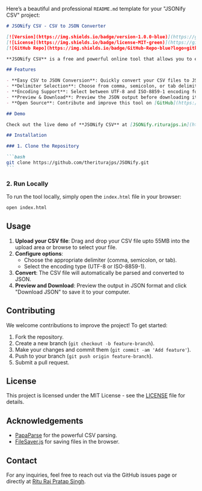 Here’s a beautiful and professional `README.md` template for your "JSONify CSV" project:

````markdown
# JSONify CSV - CSV to JSON Converter

[![Version](https://img.shields.io/badge/version-1.0.0-blue)](https://github.com/theriturajps/JSONify)
[![License](https://img.shields.io/badge/license-MIT-green)](https://github.com/theriturajps/JSONify/LICENSE)
[![GitHub Repo](https://img.shields.io/badge/GitHub-Repo-blue?logo=github)](https://github.com/theriturajps/JSONify)

**JSONify CSV** is a free and powerful online tool that allows you to easily convert your CSV files into JSON format. With various options like delimiter and encoding selection, this tool makes it easier than ever to transform your data for development, data analysis, and much more.

## Features

- **Easy CSV to JSON Conversion**: Quickly convert your CSV files to JSON with a simple upload (**support 55MB**).
- **Delimiter Selection**: Choose from comma, semicolon, or tab delimiters to ensure proper parsing.
- **Encoding Support**: Select between UTF-8 and ISO-8859-1 encoding for your files.
- **Preview & Download**: Preview the JSON output before downloading it.
- **Open Source**: Contribute and improve this tool on [GitHub](https://github.com/theriturajps/JSONify).

## Demo

Check out the live demo of **JSONify CSV** at [JSONify.riturajps.in](https://jsonify.riturajps.in).

## Installation

### 1. Clone the Repository

```bash
git clone https://github.com/theriturajps/JSONify.git
```
````

### 2. Run Locally

To run the tool locally, simply open the `index.html` file in your browser:

```bash
open index.html
```

## Usage

1. **Upload your CSV file**: Drag and drop your CSV file upto 55MB into the upload area or browse to select your file.
2. **Configure options**:
   - Choose the appropriate delimiter (comma, semicolon, or tab).
   - Select the encoding type (UTF-8 or ISO-8859-1).
3. **Convert**: The CSV file will automatically be parsed and converted to JSON.
4. **Preview and Download**: Preview the output in JSON format and click "Download JSON" to save it to your computer.

## Contributing

We welcome contributions to improve the project! To get started:

1. Fork the repository.
2. Create a new branch (`git checkout -b feature-branch`).
3. Make your changes and commit them (`git commit -am 'Add feature'`).
4. Push to your branch (`git push origin feature-branch`).
5. Submit a pull request.

## License

This project is licensed under the MIT License - see the [LICENSE](LICENSE) file for details.

## Acknowledgements

- [PapaParse](https://www.papaparse.com/) for the powerful CSV parsing.
- [FileSaver.js](https://github.com/eligrey/FileSaver.js/) for saving files in the browser.

## Contact

For any inquiries, feel free to reach out via the GitHub issues page or directly at [Ritu Raj Pratap Singh](https://www.instagram.com/riturajps).
